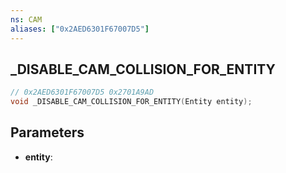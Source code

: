 ```yaml
---
ns: CAM
aliases: ["0x2AED6301F67007D5"]
---
```

## _DISABLE_CAM_COLLISION_FOR_ENTITY

```c
// 0x2AED6301F67007D5 0x2701A9AD
void _DISABLE_CAM_COLLISION_FOR_ENTITY(Entity entity);
```

## Parameters
* **entity**: 

